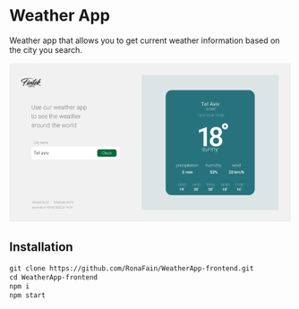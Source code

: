 # Weather App

Weather app that allows you to get current weather information based on the city you search.

![image](https://github.com/RonaFain/WeatherApp-frontend/blob/main/src/asstes/imgs/snippet.PNG)

## Installation

```
git clone https://github.com/RonaFain/WeatherApp-frontend.git
cd WeatherApp-frontend
npm i
npm start
```
